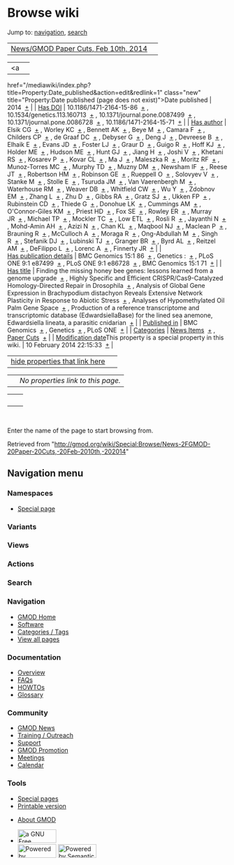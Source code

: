 <div id="mw-page-base" class="noprint">

</div>

<div id="mw-head-base" class="noprint">

</div>

<div id="content" class="mw-body" role="main">

<span id="top"></span>

<div id="mw-js-message" style="display:none;">

</div>



# <span dir="auto">Browse wiki</span>

<div id="bodyContent">

<div id="contentSub">

</div>

<div id="jump-to-nav" class="mw-jump">

Jump to: [navigation](#mw-navigation), [search](#p-search)

</div>

<div id="mw-content-text">

|  |  |
|----|----|
| [News/GMOD Paper Cuts, Feb 10th, 2014](/wiki/News/GMOD_Paper_Cuts,_Feb_10th,_2014 "News/GMOD Paper Cuts, Feb 10th, 2014") |  |

|  |  |
|----|----|
| <a
href="/mediawiki/index.php?title=Property:Date_published&amp;action=edit&amp;redlink=1"
class="new"
title="Property:Date published (page does not exist)">Date published</a> | <span class="smwb-value">2014  <span class="smwsearch">[+](/wiki/Special:SearchByProperty/Date-20published/2014 "Special:SearchByProperty/Date-20published/2014")</span></span> |
| <a
href="/mediawiki/index.php?title=Property:Has_DOI&amp;action=edit&amp;redlink=1"
class="new" title="Property:Has DOI (page does not exist)">Has DOI</a> | <span class="smwb-value">10.1186/1471-2164-15-86  <span class="smwsearch">[+](/wiki/Special:SearchByProperty/Has-20DOI/10.1186-2F1471-2D2164-2D15-2D86 "Special:SearchByProperty/Has-20DOI/10.1186-2F1471-2D2164-2D15-2D86")</span></span> , <span class="smwb-value">10.1534/genetics.113.160713  <span class="smwsearch">[+](/wiki/Special:SearchByProperty/Has-20DOI/10.1534-2Fgenetics.113.160713 "Special:SearchByProperty/Has-20DOI/10.1534-2Fgenetics.113.160713")</span></span> , <span class="smwb-value">10.1371/journal.pone.0087499  <span class="smwsearch">[+](/wiki/Special:SearchByProperty/Has-20DOI/10.1371-2Fjournal.pone.0087499 "Special:SearchByProperty/Has-20DOI/10.1371-2Fjournal.pone.0087499")</span></span> , <span class="smwb-value">10.1371/journal.pone.0086728  <span class="smwsearch">[+](/wiki/Special:SearchByProperty/Has-20DOI/10.1371-2Fjournal.pone.0086728 "Special:SearchByProperty/Has-20DOI/10.1371-2Fjournal.pone.0086728")</span></span> , <span class="smwb-value">10.1186/1471-2164-15-71  <span class="smwsearch">[+](/wiki/Special:SearchByProperty/Has-20DOI/10.1186-2F1471-2D2164-2D15-2D71 "Special:SearchByProperty/Has-20DOI/10.1186-2F1471-2D2164-2D15-2D71")</span></span> |
| <a
href="/mediawiki/index.php?title=Property:Has_author&amp;action=edit&amp;redlink=1"
class="new"
title="Property:Has author (page does not exist)">Has author</a> | <span class="smwb-value">Elsik CG  <span class="smwsearch">[+](/wiki/Special:SearchByProperty/Has-20author/Elsik-20CG "Special:SearchByProperty/Has-20author/Elsik-20CG")</span></span> , <span class="smwb-value">Worley KC  <span class="smwsearch">[+](/wiki/Special:SearchByProperty/Has-20author/Worley-20KC "Special:SearchByProperty/Has-20author/Worley-20KC")</span></span> , <span class="smwb-value">Bennett AK  <span class="smwsearch">[+](/wiki/Special:SearchByProperty/Has-20author/Bennett-20AK "Special:SearchByProperty/Has-20author/Bennett-20AK")</span></span> , <span class="smwb-value">Beye M  <span class="smwsearch">[+](/wiki/Special:SearchByProperty/Has-20author/Beye-20M "Special:SearchByProperty/Has-20author/Beye-20M")</span></span> , <span class="smwb-value">Camara F  <span class="smwsearch">[+](/wiki/Special:SearchByProperty/Has-20author/Camara-20F "Special:SearchByProperty/Has-20author/Camara-20F")</span></span> , <span class="smwb-value">Childers CP  <span class="smwsearch">[+](/wiki/Special:SearchByProperty/Has-20author/Childers-20CP "Special:SearchByProperty/Has-20author/Childers-20CP")</span></span> , <span class="smwb-value">de Graaf DC  <span class="smwsearch">[+](/wiki/Special:SearchByProperty/Has-20author/de-20Graaf-20DC "Special:SearchByProperty/Has-20author/de-20Graaf-20DC")</span></span> , <span class="smwb-value">Debyser G  <span class="smwsearch">[+](/wiki/Special:SearchByProperty/Has-20author/Debyser-20G "Special:SearchByProperty/Has-20author/Debyser-20G")</span></span> , <span class="smwb-value">Deng J  <span class="smwsearch">[+](/wiki/Special:SearchByProperty/Has-20author/Deng-20J "Special:SearchByProperty/Has-20author/Deng-20J")</span></span> , <span class="smwb-value">Devreese B  <span class="smwsearch">[+](/wiki/Special:SearchByProperty/Has-20author/Devreese-20B "Special:SearchByProperty/Has-20author/Devreese-20B")</span></span> , <span class="smwb-value">Elhaik E  <span class="smwsearch">[+](/wiki/Special:SearchByProperty/Has-20author/Elhaik-20E "Special:SearchByProperty/Has-20author/Elhaik-20E")</span></span> , <span class="smwb-value">Evans JD  <span class="smwsearch">[+](/wiki/Special:SearchByProperty/Has-20author/Evans-20JD "Special:SearchByProperty/Has-20author/Evans-20JD")</span></span> , <span class="smwb-value">Foster LJ  <span class="smwsearch">[+](/wiki/Special:SearchByProperty/Has-20author/Foster-20LJ "Special:SearchByProperty/Has-20author/Foster-20LJ")</span></span> , <span class="smwb-value">Graur D  <span class="smwsearch">[+](/wiki/Special:SearchByProperty/Has-20author/Graur-20D "Special:SearchByProperty/Has-20author/Graur-20D")</span></span> , <span class="smwb-value">Guigo R  <span class="smwsearch">[+](/wiki/Special:SearchByProperty/Has-20author/Guigo-20R "Special:SearchByProperty/Has-20author/Guigo-20R")</span></span> , <span class="smwb-value">Hoff KJ  <span class="smwsearch">[+](/wiki/Special:SearchByProperty/Has-20author/Hoff-20KJ "Special:SearchByProperty/Has-20author/Hoff-20KJ")</span></span> , <span class="smwb-value">Holder ME  <span class="smwsearch">[+](/wiki/Special:SearchByProperty/Has-20author/Holder-20ME "Special:SearchByProperty/Has-20author/Holder-20ME")</span></span> , <span class="smwb-value">Hudson ME  <span class="smwsearch">[+](/wiki/Special:SearchByProperty/Has-20author/Hudson-20ME "Special:SearchByProperty/Has-20author/Hudson-20ME")</span></span> , <span class="smwb-value">Hunt GJ  <span class="smwsearch">[+](/wiki/Special:SearchByProperty/Has-20author/Hunt-20GJ "Special:SearchByProperty/Has-20author/Hunt-20GJ")</span></span> , <span class="smwb-value">Jiang H  <span class="smwsearch">[+](/wiki/Special:SearchByProperty/Has-20author/Jiang-20H "Special:SearchByProperty/Has-20author/Jiang-20H")</span></span> , <span class="smwb-value">Joshi V  <span class="smwsearch">[+](/wiki/Special:SearchByProperty/Has-20author/Joshi-20V "Special:SearchByProperty/Has-20author/Joshi-20V")</span></span> , <span class="smwb-value">Khetani RS  <span class="smwsearch">[+](/wiki/Special:SearchByProperty/Has-20author/Khetani-20RS "Special:SearchByProperty/Has-20author/Khetani-20RS")</span></span> , <span class="smwb-value">Kosarev P  <span class="smwsearch">[+](/wiki/Special:SearchByProperty/Has-20author/Kosarev-20P "Special:SearchByProperty/Has-20author/Kosarev-20P")</span></span> , <span class="smwb-value">Kovar CL  <span class="smwsearch">[+](/wiki/Special:SearchByProperty/Has-20author/Kovar-20CL "Special:SearchByProperty/Has-20author/Kovar-20CL")</span></span> , <span class="smwb-value">Ma J  <span class="smwsearch">[+](/wiki/Special:SearchByProperty/Has-20author/Ma-20J "Special:SearchByProperty/Has-20author/Ma-20J")</span></span> , <span class="smwb-value">Maleszka R  <span class="smwsearch">[+](/wiki/Special:SearchByProperty/Has-20author/Maleszka-20R "Special:SearchByProperty/Has-20author/Maleszka-20R")</span></span> , <span class="smwb-value">Moritz RF  <span class="smwsearch">[+](/wiki/Special:SearchByProperty/Has-20author/Moritz-20RF "Special:SearchByProperty/Has-20author/Moritz-20RF")</span></span> , <span class="smwb-value">Munoz-Torres MC  <span class="smwsearch">[+](/wiki/Special:SearchByProperty/Has-20author/Munoz-2DTorres-20MC "Special:SearchByProperty/Has-20author/Munoz-2DTorres-20MC")</span></span> , <span class="smwb-value">Murphy TD  <span class="smwsearch">[+](/wiki/Special:SearchByProperty/Has-20author/Murphy-20TD "Special:SearchByProperty/Has-20author/Murphy-20TD")</span></span> , <span class="smwb-value">Muzny DM  <span class="smwsearch">[+](/wiki/Special:SearchByProperty/Has-20author/Muzny-20DM "Special:SearchByProperty/Has-20author/Muzny-20DM")</span></span> , <span class="smwb-value">Newsham IF  <span class="smwsearch">[+](/wiki/Special:SearchByProperty/Has-20author/Newsham-20IF "Special:SearchByProperty/Has-20author/Newsham-20IF")</span></span> , <span class="smwb-value">Reese JT  <span class="smwsearch">[+](/wiki/Special:SearchByProperty/Has-20author/Reese-20JT "Special:SearchByProperty/Has-20author/Reese-20JT")</span></span> , <span class="smwb-value">Robertson HM  <span class="smwsearch">[+](/wiki/Special:SearchByProperty/Has-20author/Robertson-20HM "Special:SearchByProperty/Has-20author/Robertson-20HM")</span></span> , <span class="smwb-value">Robinson GE  <span class="smwsearch">[+](/wiki/Special:SearchByProperty/Has-20author/Robinson-20GE "Special:SearchByProperty/Has-20author/Robinson-20GE")</span></span> , <span class="smwb-value">Rueppell O  <span class="smwsearch">[+](/wiki/Special:SearchByProperty/Has-20author/Rueppell-20O "Special:SearchByProperty/Has-20author/Rueppell-20O")</span></span> , <span class="smwb-value">Solovyev V  <span class="smwsearch">[+](/wiki/Special:SearchByProperty/Has-20author/Solovyev-20V "Special:SearchByProperty/Has-20author/Solovyev-20V")</span></span> , <span class="smwb-value">Stanke M  <span class="smwsearch">[+](/wiki/Special:SearchByProperty/Has-20author/Stanke-20M "Special:SearchByProperty/Has-20author/Stanke-20M")</span></span> , <span class="smwb-value">Stolle E  <span class="smwsearch">[+](/wiki/Special:SearchByProperty/Has-20author/Stolle-20E "Special:SearchByProperty/Has-20author/Stolle-20E")</span></span> , <span class="smwb-value">Tsuruda JM  <span class="smwsearch">[+](/wiki/Special:SearchByProperty/Has-20author/Tsuruda-20JM "Special:SearchByProperty/Has-20author/Tsuruda-20JM")</span></span> , <span class="smwb-value">Van Vaerenbergh M  <span class="smwsearch">[+](/wiki/Special:SearchByProperty/Has-20author/Van-20Vaerenbergh-20M "Special:SearchByProperty/Has-20author/Van-20Vaerenbergh-20M")</span></span> , <span class="smwb-value">Waterhouse RM  <span class="smwsearch">[+](/wiki/Special:SearchByProperty/Has-20author/Waterhouse-20RM "Special:SearchByProperty/Has-20author/Waterhouse-20RM")</span></span> , <span class="smwb-value">Weaver DB  <span class="smwsearch">[+](/wiki/Special:SearchByProperty/Has-20author/Weaver-20DB "Special:SearchByProperty/Has-20author/Weaver-20DB")</span></span> , <span class="smwb-value">Whitfield CW  <span class="smwsearch">[+](/wiki/Special:SearchByProperty/Has-20author/Whitfield-20CW "Special:SearchByProperty/Has-20author/Whitfield-20CW")</span></span> , <span class="smwb-value">Wu Y  <span class="smwsearch">[+](/wiki/Special:SearchByProperty/Has-20author/Wu-20Y "Special:SearchByProperty/Has-20author/Wu-20Y")</span></span> , <span class="smwb-value">Zdobnov EM  <span class="smwsearch">[+](/wiki/Special:SearchByProperty/Has-20author/Zdobnov-20EM "Special:SearchByProperty/Has-20author/Zdobnov-20EM")</span></span> , <span class="smwb-value">Zhang L  <span class="smwsearch">[+](/wiki/Special:SearchByProperty/Has-20author/Zhang-20L "Special:SearchByProperty/Has-20author/Zhang-20L")</span></span> , <span class="smwb-value">Zhu D  <span class="smwsearch">[+](/wiki/Special:SearchByProperty/Has-20author/Zhu-20D "Special:SearchByProperty/Has-20author/Zhu-20D")</span></span> , <span class="smwb-value">Gibbs RA  <span class="smwsearch">[+](/wiki/Special:SearchByProperty/Has-20author/Gibbs-20RA "Special:SearchByProperty/Has-20author/Gibbs-20RA")</span></span> , <span class="smwb-value">Gratz SJ  <span class="smwsearch">[+](/wiki/Special:SearchByProperty/Has-20author/Gratz-20SJ "Special:SearchByProperty/Has-20author/Gratz-20SJ")</span></span> , <span class="smwb-value">Ukken FP  <span class="smwsearch">[+](/wiki/Special:SearchByProperty/Has-20author/Ukken-20FP "Special:SearchByProperty/Has-20author/Ukken-20FP")</span></span> , <span class="smwb-value">Rubinstein CD  <span class="smwsearch">[+](/wiki/Special:SearchByProperty/Has-20author/Rubinstein-20CD "Special:SearchByProperty/Has-20author/Rubinstein-20CD")</span></span> , <span class="smwb-value">Thiede G  <span class="smwsearch">[+](/wiki/Special:SearchByProperty/Has-20author/Thiede-20G "Special:SearchByProperty/Has-20author/Thiede-20G")</span></span> , <span class="smwb-value">Donohue LK  <span class="smwsearch">[+](/wiki/Special:SearchByProperty/Has-20author/Donohue-20LK "Special:SearchByProperty/Has-20author/Donohue-20LK")</span></span> , <span class="smwb-value">Cummings AM  <span class="smwsearch">[+](/wiki/Special:SearchByProperty/Has-20author/Cummings-20AM "Special:SearchByProperty/Has-20author/Cummings-20AM")</span></span> , <span class="smwb-value">O'Connor-Giles KM  <span class="smwsearch">[+](/wiki/Special:SearchByProperty/Has-20author/O%27Connor-2DGiles-20KM "Special:SearchByProperty/Has-20author/O'Connor-2DGiles-20KM")</span></span> , <span class="smwb-value">Priest HD  <span class="smwsearch">[+](/wiki/Special:SearchByProperty/Has-20author/Priest-20HD "Special:SearchByProperty/Has-20author/Priest-20HD")</span></span> , <span class="smwb-value">Fox SE  <span class="smwsearch">[+](/wiki/Special:SearchByProperty/Has-20author/Fox-20SE "Special:SearchByProperty/Has-20author/Fox-20SE")</span></span> , <span class="smwb-value">Rowley ER  <span class="smwsearch">[+](/wiki/Special:SearchByProperty/Has-20author/Rowley-20ER "Special:SearchByProperty/Has-20author/Rowley-20ER")</span></span> , <span class="smwb-value">Murray JR  <span class="smwsearch">[+](/wiki/Special:SearchByProperty/Has-20author/Murray-20JR "Special:SearchByProperty/Has-20author/Murray-20JR")</span></span> , <span class="smwb-value">Michael TP  <span class="smwsearch">[+](/wiki/Special:SearchByProperty/Has-20author/Michael-20TP "Special:SearchByProperty/Has-20author/Michael-20TP")</span></span> , <span class="smwb-value">Mockler TC  <span class="smwsearch">[+](/wiki/Special:SearchByProperty/Has-20author/Mockler-20TC "Special:SearchByProperty/Has-20author/Mockler-20TC")</span></span> , <span class="smwb-value">Low ETL  <span class="smwsearch">[+](/wiki/Special:SearchByProperty/Has-20author/Low-20ETL "Special:SearchByProperty/Has-20author/Low-20ETL")</span></span> , <span class="smwb-value">Rosli R  <span class="smwsearch">[+](/wiki/Special:SearchByProperty/Has-20author/Rosli-20R "Special:SearchByProperty/Has-20author/Rosli-20R")</span></span> , <span class="smwb-value">Jayanthi N  <span class="smwsearch">[+](/wiki/Special:SearchByProperty/Has-20author/Jayanthi-20N "Special:SearchByProperty/Has-20author/Jayanthi-20N")</span></span> , <span class="smwb-value">Mohd-Amin AH  <span class="smwsearch">[+](/wiki/Special:SearchByProperty/Has-20author/Mohd-2DAmin-20AH "Special:SearchByProperty/Has-20author/Mohd-2DAmin-20AH")</span></span> , <span class="smwb-value">Azizi N  <span class="smwsearch">[+](/wiki/Special:SearchByProperty/Has-20author/Azizi-20N "Special:SearchByProperty/Has-20author/Azizi-20N")</span></span> , <span class="smwb-value">Chan KL  <span class="smwsearch">[+](/wiki/Special:SearchByProperty/Has-20author/Chan-20KL "Special:SearchByProperty/Has-20author/Chan-20KL")</span></span> , <span class="smwb-value">Maqbool NJ  <span class="smwsearch">[+](/wiki/Special:SearchByProperty/Has-20author/Maqbool-20NJ "Special:SearchByProperty/Has-20author/Maqbool-20NJ")</span></span> , <span class="smwb-value">Maclean P  <span class="smwsearch">[+](/wiki/Special:SearchByProperty/Has-20author/Maclean-20P "Special:SearchByProperty/Has-20author/Maclean-20P")</span></span> , <span class="smwb-value">Brauning R  <span class="smwsearch">[+](/wiki/Special:SearchByProperty/Has-20author/Brauning-20R "Special:SearchByProperty/Has-20author/Brauning-20R")</span></span> , <span class="smwb-value">McCulloch A  <span class="smwsearch">[+](/wiki/Special:SearchByProperty/Has-20author/McCulloch-20A "Special:SearchByProperty/Has-20author/McCulloch-20A")</span></span> , <span class="smwb-value">Moraga R  <span class="smwsearch">[+](/wiki/Special:SearchByProperty/Has-20author/Moraga-20R "Special:SearchByProperty/Has-20author/Moraga-20R")</span></span> , <span class="smwb-value">Ong-Abdullah M  <span class="smwsearch">[+](/wiki/Special:SearchByProperty/Has-20author/Ong-2DAbdullah-20M "Special:SearchByProperty/Has-20author/Ong-2DAbdullah-20M")</span></span> , <span class="smwb-value">Singh R  <span class="smwsearch">[+](/wiki/Special:SearchByProperty/Has-20author/Singh-20R "Special:SearchByProperty/Has-20author/Singh-20R")</span></span> , <span class="smwb-value">Stefanik DJ  <span class="smwsearch">[+](/wiki/Special:SearchByProperty/Has-20author/Stefanik-20DJ "Special:SearchByProperty/Has-20author/Stefanik-20DJ")</span></span> , <span class="smwb-value">Lubinski TJ  <span class="smwsearch">[+](/wiki/Special:SearchByProperty/Has-20author/Lubinski-20TJ "Special:SearchByProperty/Has-20author/Lubinski-20TJ")</span></span> , <span class="smwb-value">Granger BR  <span class="smwsearch">[+](/wiki/Special:SearchByProperty/Has-20author/Granger-20BR "Special:SearchByProperty/Has-20author/Granger-20BR")</span></span> , <span class="smwb-value">Byrd AL  <span class="smwsearch">[+](/wiki/Special:SearchByProperty/Has-20author/Byrd-20AL "Special:SearchByProperty/Has-20author/Byrd-20AL")</span></span> , <span class="smwb-value">Reitzel AM  <span class="smwsearch">[+](/wiki/Special:SearchByProperty/Has-20author/Reitzel-20AM "Special:SearchByProperty/Has-20author/Reitzel-20AM")</span></span> , <span class="smwb-value">DeFilippo L  <span class="smwsearch">[+](/wiki/Special:SearchByProperty/Has-20author/DeFilippo-20L "Special:SearchByProperty/Has-20author/DeFilippo-20L")</span></span> , <span class="smwb-value">Lorenc A  <span class="smwsearch">[+](/wiki/Special:SearchByProperty/Has-20author/Lorenc-20A "Special:SearchByProperty/Has-20author/Lorenc-20A")</span></span> , <span class="smwb-value">Finnerty JR  <span class="smwsearch">[+](/wiki/Special:SearchByProperty/Has-20author/Finnerty-20JR "Special:SearchByProperty/Has-20author/Finnerty-20JR")</span></span> |
| <a
href="/mediawiki/index.php?title=Property:Has_publication_details&amp;action=edit&amp;redlink=1"
class="new"
title="Property:Has publication details (page does not exist)">Has publication details</a> | <span class="smwb-value">BMC Genomics 15:1 86  <span class="smwsearch">[+](/wiki/Special:SearchByProperty/Has-20publication-20details/BMC-20Genomics-2015:1-2086 "Special:SearchByProperty/Has-20publication-20details/BMC-20Genomics-2015:1-2086")</span></span> , <span class="smwb-value">Genetics :  <span class="smwsearch">[+](/wiki/Special:SearchByProperty/Has-20publication-20details/Genetics-20: "Special:SearchByProperty/Has-20publication-20details/Genetics-20:")</span></span> , <span class="smwb-value">PLoS ONE 9:1 e87499  <span class="smwsearch">[+](/wiki/Special:SearchByProperty/Has-20publication-20details/PLoS-20ONE-209:1-20e87499 "Special:SearchByProperty/Has-20publication-20details/PLoS-20ONE-209:1-20e87499")</span></span> , <span class="smwb-value">PLoS ONE 9:1 e86728  <span class="smwsearch">[+](/wiki/Special:SearchByProperty/Has-20publication-20details/PLoS-20ONE-209:1-20e86728 "Special:SearchByProperty/Has-20publication-20details/PLoS-20ONE-209:1-20e86728")</span></span> , <span class="smwb-value">BMC Genomics 15:1 71  <span class="smwsearch">[+](/wiki/Special:SearchByProperty/Has-20publication-20details/BMC-20Genomics-2015:1-2071 "Special:SearchByProperty/Has-20publication-20details/BMC-20Genomics-2015:1-2071")</span></span> |
| [Has title](/wiki/Property:Has_title "Property:Has title") | <span class="smwb-value">Finding the missing honey bee genes: lessons learned from a genome upgrade  <span class="smwsearch">[+](/wiki/Special:SearchByProperty/Has-20title/Finding-20the-20missing-20honey-20bee-20genes:-20lessons-20learned-20from-20a-20genome-20upgrade "Special:SearchByProperty/Has-20title/Finding-20the-20missing-20honey-20bee-20genes:-20lessons-20learned-20from-20a-20genome-20upgrade")</span></span> , <span class="smwb-value">Highly Specific and Efficient CRISPR/Cas9-Catalyzed Homology-Directed Repair in Drosophila  <span class="smwsearch">[+](/wiki/Special:SearchByProperty/Has-20title/Highly-20Specific-20and-20Efficient-20CRISPR-2FCas9-2DCatalyzed-20Homology-2DDirected-20Repair-20in-20Drosophila "Special:SearchByProperty/Has-20title/Highly-20Specific-20and-20Efficient-20CRISPR-2FCas9-2DCatalyzed-20Homology-2DDirected-20Repair-20in-20Drosophila")</span></span> , <span class="smwb-value">Analysis of Global Gene Expression in Brachypodium distachyon Reveals Extensive Network Plasticity in Response to Abiotic Stress  <span class="smwsearch">[+](/wiki/Special:SearchByProperty/Has-20title/Analysis-20of-20Global-20Gene-20Expression-20in-20Brachypodium-20distachyon-20Reveals-20Extensive-20Network-20Plasticity-20in-20Response-20to-20Abiotic-20Stress "Special:SearchByProperty/Has-20title/Analysis-20of-20Global-20Gene-20Expression-20in-20Brachypodium-20distachyon-20Reveals-20Extensive-20Network-20Plasticity-20in-20Response-20to-20Abiotic-20Stress")</span></span> , <span class="smwb-value">Analyses of Hypomethylated Oil Palm Gene Space  <span class="smwsearch">[+](/wiki/Special:SearchByProperty/Has-20title/Analyses-20of-20Hypomethylated-20Oil-20Palm-20Gene-20Space "Special:SearchByProperty/Has-20title/Analyses-20of-20Hypomethylated-20Oil-20Palm-20Gene-20Space")</span></span> , <span class="smwb-value">Production of a reference transcriptome and transcriptomic database (EdwardsiellaBase) for the lined sea anemone, Edwardsiella lineata, a parasitic cnidarian  <span class="smwsearch">[+](/wiki/Special:SearchByProperty/Has-20title/Production-20of-20a-20reference-20transcriptome-20and-20transcriptomic-20database-20(EdwardsiellaBase)-20for-20the-20lined-20sea-20anemone,-20Edwardsiella-20lineata,-20a-20parasitic-20cnidarian "Special:SearchByProperty/Has-20title/Production-20of-20a-20reference-20transcriptome-20and-20transcriptomic-20database-20(EdwardsiellaBase)-20for-20the-20lined-20sea-20anemone,-20Edwardsiella-20lineata,-20a-20parasitic-20cnidarian")</span></span> |
| <a
href="/mediawiki/index.php?title=Property:Published_in&amp;action=edit&amp;redlink=1"
class="new"
title="Property:Published in (page does not exist)">Published in</a> | <span class="smwb-value">BMC Genomics  <span class="smwsearch">[+](/wiki/Special:SearchByProperty/Published-20in/BMC-20Genomics "Special:SearchByProperty/Published-20in/BMC-20Genomics")</span></span> , <span class="smwb-value">Genetics  <span class="smwsearch">[+](/wiki/Special:SearchByProperty/Published-20in/Genetics "Special:SearchByProperty/Published-20in/Genetics")</span></span> , <span class="smwb-value">PLoS ONE  <span class="smwsearch">[+](/wiki/Special:SearchByProperty/Published-20in/PLoS-20ONE "Special:SearchByProperty/Published-20in/PLoS-20ONE")</span></span> |
| [Categories](/wiki/Special:Categories "Special:Categories") | <span class="smwb-value">[News Items](/wiki/Category:News_Items "Category:News Items")  <span class="smwsearch">[+](/wiki/Special:SearchByProperty/News-20Items "Special:SearchByProperty/News-20Items")</span></span> , <span class="smwb-value">[Paper Cuts](/wiki/Category:Paper_Cuts "Category:Paper Cuts")  <span class="smwsearch">[+](/wiki/Special:SearchByProperty/Paper-20Cuts "Special:SearchByProperty/Paper-20Cuts")</span></span> |
| <span class="smw-highlighter" data-type="1" state="inline" data-title="Property"><span class="smwbuiltin">[Modification date](/wiki/Property:Modification_date "Property:Modification date")</span><span class="smwttcontent">This property is a special property in this wiki.</span></span> | <span class="smwb-value">10 February 2014 22:15:33  <span class="smwsearch">[+](/wiki/Special:SearchByProperty/Modification-20date/10-20February-202014-2022:15:33 "Special:SearchByProperty/Modification-20date/10-20February-202014-2022:15:33")</span></span> |

<span id="smw_browse_incoming"></span>

|  |  |
|----|----|
| [hide properties that link here](/mediawiki/index.php?title=Special:Browse&offset=0&dir=out&article=News%2FGMOD+Paper+Cuts%2C+Feb+10th%2C+2014)  |  |

|     |                                    |
|-----|------------------------------------|
|     | *No properties link to this page.* |

|     |     |
|-----|-----|
|     |     |

 

Enter the name of the page to start browsing from.  

</div>

<div class="printfooter">

Retrieved from
"<http://gmod.org/wiki/Special:Browse/News-2FGMOD-20Paper-20Cuts,-20Feb-2010th,-202014>"

</div>

<div id="catlinks" class="catlinks catlinks-allhidden">

</div>

<div class="visualClear">

</div>

</div>

</div>

<div id="mw-navigation">

## Navigation menu

<div id="mw-head">



<div id="left-navigation">

<div id="p-namespaces" class="vectorTabs" role="navigation"
aria-labelledby="p-namespaces-label">

### Namespaces

- <span id="ca-nstab-special">[Special
  page](/wiki/Special:Browse/News-2FGMOD-20Paper-20Cuts,-20Feb-2010th,-202014 "This is a special page, you cannot edit the page itself")</span>

</div>

<div id="p-variants" class="vectorMenu emptyPortlet" role="navigation"
aria-labelledby="p-variants-label">

### 

### Variants[](#)

<div class="menu">

</div>

</div>

</div>

<div id="right-navigation">

<div id="p-views" class="vectorTabs emptyPortlet" role="navigation"
aria-labelledby="p-views-label">

### Views

</div>

<div id="p-cactions" class="vectorMenu emptyPortlet" role="navigation"
aria-labelledby="p-cactions-label">

### Actions[](#)

<div class="menu">

</div>

</div>

<div id="p-search" role="search">

### Search

<div id="simpleSearch">

</div>

</div>

</div>

</div>

<div id="mw-panel">

<div id="p-logo" role="banner">

<a href="/wiki/Main_Page"
style="background-image: url(http://gmod.org/images/GMOD-cogs.png);"
title="Visit the main page"></a>

</div>

<div id="p-Navigation" class="portal" role="navigation"
aria-labelledby="p-Navigation-label">

### Navigation

<div class="body">

- <span id="n-GMOD-Home">[GMOD Home](/wiki/Main_Page)</span>
- <span id="n-Software">[Software](/wiki/GMOD_Components)</span>
- <span id="n-Categories-.2F-Tags">[Categories /
  Tags](/wiki/Categories)</span>
- <span id="n-View-all-pages">[View all
  pages](/wiki/Special:AllPages)</span>

</div>

</div>

<div id="p-Documentation" class="portal" role="navigation"
aria-labelledby="p-Documentation-label">

### Documentation

<div class="body">

- <span id="n-Overview">[Overview](/wiki/Overview)</span>
- <span id="n-FAQs">[FAQs](/wiki/Category:FAQ)</span>
- <span id="n-HOWTOs">[HOWTOs](/wiki/Category:HOWTO)</span>
- <span id="n-Glossary">[Glossary](/wiki/Glossary)</span>

</div>

</div>

<div id="p-Community" class="portal" role="navigation"
aria-labelledby="p-Community-label">

### Community

<div class="body">

- <span id="n-GMOD-News">[GMOD News](/wiki/GMOD_News)</span>
- <span id="n-Training-.2F-Outreach">[Training /
  Outreach](/wiki/Training_and_Outreach)</span>
- <span id="n-Support">[Support](/wiki/Support)</span>
- <span id="n-GMOD-Promotion">[GMOD
  Promotion](/wiki/GMOD_Promotion)</span>
- <span id="n-Meetings">[Meetings](/wiki/Meetings)</span>
- <span id="n-Calendar">[Calendar](/wiki/Calendar)</span>

</div>

</div>

<div id="p-tb" class="portal" role="navigation"
aria-labelledby="p-tb-label">

### Tools

<div class="body">

- <span id="t-specialpages"><a href="/wiki/Special:SpecialPages" accesskey="q"
  title="A list of all special pages [q]">Special pages</a></span>
- <span id="t-print"><a
  href="/mediawiki/index.php?title=Special:Browse/News-2FGMOD-20Paper-20Cuts,-20Feb-2010th,-202014&amp;printable=yes"
  rel="alternate" accesskey="p"
  title="Printable version of this page [p]">Printable version</a></span>

</div>

</div>

</div>

</div>

<div id="footer" role="contentinfo">

- <span id="footer-places-about">[About
  GMOD](/wiki/GMOD:About "GMOD:About")</span>

<!-- -->

- <span id="footer-copyrightico">[<img src="http://www.gnu.org/graphics/gfdl-logo-small.png" width="88"
  height="31" alt="a GNU Free Documentation License" />](http://www.gnu.org/licenses/fdl-1.3.html)</span>
- <span id="footer-poweredbyico">[<img src="/mediawiki/skins/common/images/poweredby_mediawiki_88x31.png"
  width="88" height="31" alt="Powered by MediaWiki" />](//www.mediawiki.org/)
  [<img
  src="/mediawiki/extensions/SemanticMediaWiki/includes/../resources/images/smw_button.png"
  width="88" height="31" alt="Powered by Semantic MediaWiki" />](https://www.semantic-mediawiki.org/wiki/Semantic_MediaWiki)</span>

<div style="clear:both">

</div>

</div>
